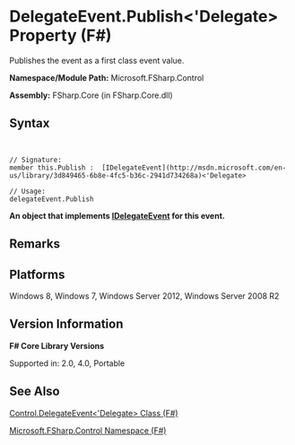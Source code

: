 # DelegateEvent.Publish<'Delegate> Property (F#)

Publishes the event as a first class event value.

**Namespace/Module Path:** Microsoft.FSharp.Control

**Assembly:** FSharp.Core (in FSharp.Core.dll)


## Syntax


```


// Signature:
member this.Publish :  [IDelegateEvent](http://msdn.microsoft.com/en-us/library/3d849465-6b8e-4fc5-b36c-2941d734268a)<'Delegate>

// Usage:
delegateEvent.Publish

```


**An object that implements [IDelegateEvent](http://msdn.microsoft.com/en-us/library/3d849465-6b8e-4fc5-b36c-2941d734268a) for this event.**
## Remarks

## Platforms
Windows 8, Windows 7, Windows Server 2012, Windows Server 2008 R2


## Version Information
**F# Core Library Versions**

Supported in: 2.0, 4.0, Portable




## See Also
[Control.DelegateEvent&#60;'Delegate&#62; Class &#40;F&#35;&#41;](Control.DelegateEvent%28%27Delegate%29-Class-%28FSharp%29.md)

[Microsoft.FSharp.Control Namespace &#40;F&#35;&#41;](Microsoft.FSharp.Control-Namespace-%28FSharp%29.md)

